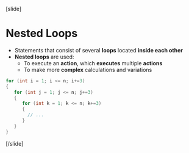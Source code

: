 [slide]
# Nested Loops
- Statements that consist of several **loops** located **inside each other**
- **Nested loops** are used:
    - To execute an **action**, which **executes** multiple **actions**
    - To make more **complex** calculations and variations

```csharp
for (int i = 1; i <= n; i+=3) 
{
   for (int j = 1; j <= n; j+=3)
   {
      for (int k = 1; k <= n; k+=3)
      {
        // ...
      }
   }
}
```
[/slide]